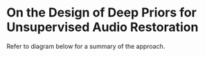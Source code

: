 # On the Design of Deep Priors for Unsupervised Audio Restoration
Refer to diagram below for a summary of the approach. 

